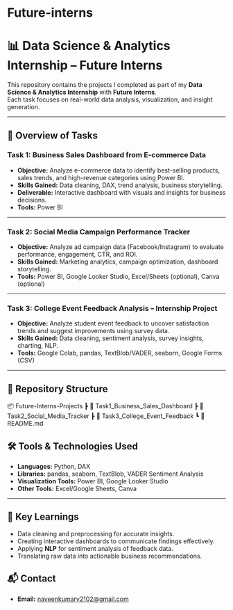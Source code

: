 # Future-interns
# 📊 Data Science & Analytics Internship – Future Interns

This repository contains the projects I completed as part of my **Data Science & Analytics Internship** with **Future Interns**.  
Each task focuses on real-world data analysis, visualization, and insight generation.

---

## 🚀 Overview of Tasks

### **Task 1: Business Sales Dashboard from E-commerce Data**
- **Objective:** Analyze e-commerce data to identify best-selling products, sales trends, and high-revenue categories using Power BI.
- **Skills Gained:** Data cleaning, DAX, trend analysis, business storytelling.
- **Deliverable:** Interactive dashboard with visuals and insights for business decisions.
- **Tools:** Power BI

---

### **Task 2: Social Media Campaign Performance Tracker**
- **Objective:** Analyze ad campaign data (Facebook/Instagram) to evaluate performance, engagement, CTR, and ROI.
- **Skills Gained:** Marketing analytics, campaign optimization, dashboard storytelling.
- **Tools:** Power BI, Google Looker Studio, Excel/Sheets (optional), Canva (optional)

---

### **Task 3: College Event Feedback Analysis – Internship Project**
- **Objective:** Analyze student event feedback to uncover satisfaction trends and suggest improvements using survey data.
- **Skills Gained:** Data cleaning, sentiment analysis, survey insights, charting, NLP.
- **Tools:** Google Colab, pandas, TextBlob/VADER, seaborn, Google Forms (CSV)

---
## 📂 Repository Structure
📦 Future-Interns-Projects
┣ 📁 Task1_Business_Sales_Dashboard
┣ 📁 Task2_Social_Media_Tracker
┣ 📁 Task3_College_Event_Feedback
┗ 📜 README.md

## 🛠 Tools & Technologies Used
- **Languages:** Python, DAX  
- **Libraries:** pandas, seaborn, TextBlob, VADER Sentiment Analysis  
- **Visualization Tools:** Power BI, Google Looker Studio  
- **Other Tools:** Excel/Google Sheets, Canva  

---

## 📌 Key Learnings
- Data cleaning and preprocessing for accurate insights.
- Creating interactive dashboards to communicate findings effectively.
- Applying **NLP** for sentiment analysis of feedback data.
- Translating raw data into actionable business recommendations.

## 📬 Contact
- **Email:** naveenkumarv2102@gmail.com  
